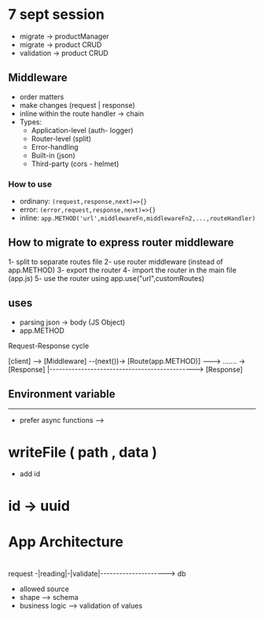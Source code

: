 # 7 sept session
- migrate -> productManager
- migrate -> product CRUD
- validation -> product CRUD

## Middleware 
- order matters
- make changes (request | response)
- inline within the route handler -> chain
- Types:
  - Application-level (auth- logger)
  - Router-level (split)
  - Error-handling
  - Built-in (json)
  - Third-party (cors - helmet)

### How to use 
- ordinany: `(request,response,next)=>{}`
- error: `(error,request,response,next)=>{}`
- inline: `app.METHOD('url',middlewareFn,middlewareFn2,...,routeHandler)`

## How to migrate to express router middleware
1- split to separate routes file
2- use router middleware (instead of app.METHOD)
3- export the router
4- import the router in the main file (app.js)
5- use the router using app.use("url",customRoutes)

## uses
- parsing json -> body (JS Object)
- app.METHOD

Request-Response cycle

[client] --> [Middleware] --(next())-> [Route(app.METHOD)] ---> ....... -> [Response]
                          |----------------------------------------------> [Response]


## Environment variable





----------------
- prefer async functions --> 
# writeFile ( path , data )

- add id

# id -> uuid 

# App Architecture


# 
request -|reading|-|validate|---------------------> db
- allowed source
- shape --> schema
- business logic --> validation of values